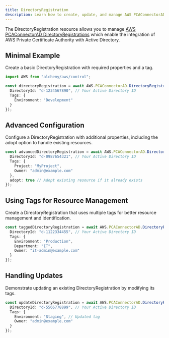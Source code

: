 ```yaml
---
title: DirectoryRegistration
description: Learn how to create, update, and manage AWS PCAConnectorAD DirectoryRegistrations using Alchemy Cloud Control.
---
```



The DirectoryRegistration resource allows you to manage [AWS PCAConnectorAD DirectoryRegistrations](https://docs.aws.amazon.com/pcaconnectorad/latest/userguide/) which enable the integration of AWS Private Certificate Authority with Active Directory.

## Minimal Example

Create a basic DirectoryRegistration with required properties and a tag.

```ts
import AWS from "alchemy/aws/control";

const directoryRegistration = await AWS.PCAConnectorAD.DirectoryRegistration("myDirectoryRegistration", {
  DirectoryId: "d-1234567890", // Your Active Directory ID
  Tags: {
    Environment: "Development"
  }
});
```

## Advanced Configuration

Configure a DirectoryRegistration with additional properties, including the adopt option to handle existing resources.

```ts
const advancedDirectoryRegistration = await AWS.PCAConnectorAD.DirectoryRegistration("myAdvancedDirectoryRegistration", {
  DirectoryId: "d-0987654321", // Your Active Directory ID
  Tags: {
    Project: "MyProject",
    Owner: "admin@example.com"
  },
  adopt: true // Adopt existing resource if it already exists
});
```

## Using Tags for Resource Management

Create a DirectoryRegistration that uses multiple tags for better resource management and identification.

```ts
const taggedDirectoryRegistration = await AWS.PCAConnectorAD.DirectoryRegistration("myTaggedDirectoryRegistration", {
  DirectoryId: "d-1122334455", // Your Active Directory ID
  Tags: {
    Environment: "Production",
    Department: "IT",
    Owner: "it-admin@example.com"
  }
});
```

## Handling Updates

Demonstrate updating an existing DirectoryRegistration by modifying its tags.

```ts
const updateDirectoryRegistration = await AWS.PCAConnectorAD.DirectoryRegistration("myUpdateDirectoryRegistration", {
  DirectoryId: "d-5566778899", // Your Active Directory ID
  Tags: {
    Environment: "Staging", // Updated tag
    Owner: "admin@example.com"
  }
});
```
